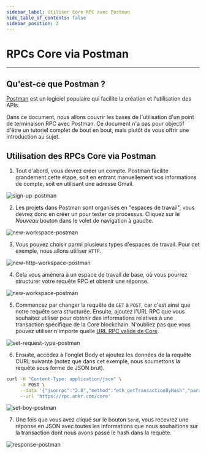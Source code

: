 ```yaml
---
sidebar_label: Utiliser Core RPC avec Postman
hide_table_of_contents: false
sidebar_position: 2
---
```


# RPCs Core via Postman

---

## Qu'est-ce que Postman ?

[Postman](https://www.postman.com/) est un logiciel populaire qui facilite la création et l'utilisation des APIs.

Dans ce document, nous allons couvrir les bases de l'utilisation d'un point de terminaison RPC avec Postman. Ce document n'a pas pour objectif d'être un tutoriel complet de bout en bout, mais plutôt de vous offrir une introduction au sujet.

## Utilisation des RPCs Core via Postman

1. Tout d'abord, vous devrez créer un compte. Postman facilite grandement cette étape, soit en entrant manuellement vos informations de compte, soit en utilisant une adresse Gmail.

![sign-up-postman](../../static/img/rpc/postman/rpc-psotman-1.png)

2. Les projets dans Postman sont organisés en "espaces de travail", vous devrez donc en créer un pour tester ce processus. Cliquez sur le _Nouveau_ bouton dans le volet de navigation à gauche.

![new-workspace-postman](../../static/img/rpc/postman/rpc-psotman-2.png)

3. Vous pouvez choisir parmi plusieurs types d'espaces de travail. Pour cet exemple, nous allons utiliser `HTTP`.

![new-http-workspace-postman](../../static/img/rpc/postman/rpc-psotman-3.png)

4. Cela vous amènera à un espace de travail de base, où vous pourrez structurer votre requête RPC et obtenir une réponse.

![new-workspace-postman](../../static/img/rpc/postman/rpc-psotman-4.png)

5. Commencez par changer la requête de `GET` à `POST`, car c'est ainsi que notre requête sera structurée. Ensuite, ajoutez l'URL RPC que vous souhaitez utiliser pour obtenir des informations relatives à une transaction spécifique de la Core blockchain. N'oubliez pas que vous pouvez utiliser n'importe quelle [URL RPC valide de Core](./rpc-list.md).

![set-request-type-postman](../../static/img/rpc/postman/rpc-psotman-5.png)

6. Ensuite, accédez à l'onglet Body et ajoutez les données de la requête CURL suivante (notez que dans cet exemple, nous soumettons la requête sous forme de JSON brut).

```bash
curl -H "Content-Type: application/json" \
     -X POST \
     --data '{"jsonrpc":"2.0","method":"eth_getTransactionByHash","params":["0xc9c4a5d14857ace0db197c7393806868824763377f802645aacf6f38d9c309b7"],"id":1}' \
     --url 'https://rpc.ankr.com/core'
```

![set-boy-postman](../../static/img/rpc/postman/rpc-psotman-6.png)

7. Une fois que vous avez cliqué sur le bouton `Send`, vous recevrez une réponse en JSON avec toutes les informations que nous souhaitions sur la transaction dont nous avons passé le hash dans la requête.

![response-postman](../../static/img/rpc/postman/rpc-psotman-7.png)
